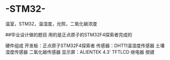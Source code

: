 # -STM32-
温室，STM32，温湿度，光照，二氧化碳浓度

##毕业设计做的题目
用的是正点原子的STM32F4探索者完成的

硬件组成
开发板：正点原子STM32F4探索者
传感器：DHT11温湿度传感器
       土壤湿度传感器
       二氧化碳传感器
 显示屏：ALIENTEK 4.3' TFTLCD
 继电器
 按键
 
 

